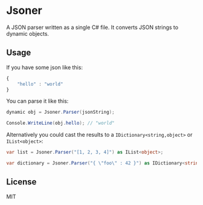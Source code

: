 # Jsoner

A JSON parser written as a single C# file. It converts JSON strings to dynamic objects.

## Usage

If you have some json like this:

```js
{
	"hello" : "world"
}
```

You can parse it like this:

```c#
dynamic obj = Jsoner.Parser(jsonString);

Console.WriteLine(obj.hello); // "world"
```

Alternatively you could cast the results to a `IDictionary<string,object>` or `IList<object>`:

```c#
var list = Jsoner.Parser("[1, 2, 3, 4]") as IList<object>;

var dictionary = Jsoner.Parser("{ \"foo\" : 42 }") as IDictionary<string,object>;
```

## License

MIT